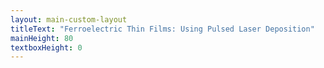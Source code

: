 ```yaml
---
layout: main-custom-layout
titleText: "Ferroelectric Thin Films: Using Pulsed Laser Deposition"
mainHeight: 80
textboxHeight: 0
---
```


<CrossfadeImages :images="[
  '/pld-schematic/PLD-Schematic-All-m2.svg',
  '/pld-schematic/PLD-Schematic-All-m1.svg',
  '/pld-schematic/PLD-Schematic-All.svg'
]" />
